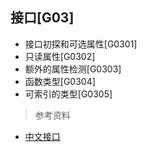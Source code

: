 ## 接口[G03]
  + 接口初探和可选属性[G0301]
  + 只读属性[G0302]
  + 额外的属性检测[G0303]
  + 函数类型[G0304]
  + 可索引的类型[G0305]

> 参考资料
  + [中文接口](https://www.tslang.cn/docs/handbook/interfaces.html)